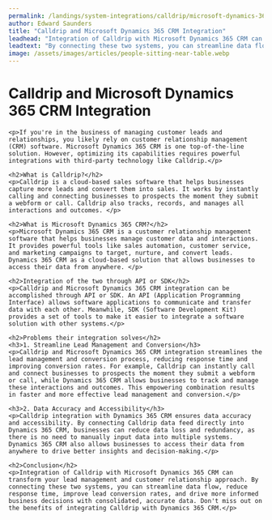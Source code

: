 ```yaml
---
permalink: /landings/system-integrations/calldrip/microsoft-dynamics-365-crm
author: Edward Saunders
title: "Calldrip and Microsoft Dynamics 365 CRM Integration"
leadhead: "Integration of Calldrip with Microsoft Dynamics 365 CRM can transform your lead management and customer relationship approach"
leadtext: "By connecting these two systems, you can streamline data flow, reduce response time, improve lead conversion rates, and drive more informed business decisions with consolidated, accurate data. Don't miss out on the benefits of integrating Calldrip with Dynamics 365 CRM."
image: /assets/images/articles/people-sitting-near-table.webp
---
```

<div class="arttext">	<h1>Calldrip and Microsoft Dynamics 365 CRM Integration</h1>

	<p>If you're in the business of managing customer leads and relationships, you likely rely on customer relationship management (CRM) software. Microsoft Dynamics 365 CRM is one top-of-the-line solution. However, optimizing its capabilities requires powerful integrations with third-party technology like Calldrip.</p>

	<h2>What is Calldrip?</h2>
	<p>Calldrip is a cloud-based sales software that helps businesses capture more leads and convert them into sales. It works by instantly calling and connecting businesses to prospects the moment they submit a webform or call. Calldrip also tracks, records, and manages all interactions and outcomes. </p>

	<h2>What is Microsoft Dynamics 365 CRM?</h2>
	<p>Microsoft Dynamics 365 CRM is a customer relationship management software that helps businesses manage customer data and interactions. It provides powerful tools like sales automation, customer service, and marketing campaigns to target, nurture, and convert leads. Dynamics 365 CRM as a cloud-based solution that allows businesses to access their data from anywhere. </p>

	<h2>Integration of the two through API or SDK</h2>
	<p>Calldrip and Microsoft Dynamics 365 CRM integration can be accomplished through API or SDK. An API (Application Programming Interface) allows software applications to communicate and transfer data with each other. Meanwhile, SDK (Software Development Kit) provides a set of tools to make it easier to integrate a software solution with other systems.</p>

	<h2>Problems their integration solves</h2>
	<h3>1. Streamline Lead Management and Conversion</h3>
	<p>Calldrip and Microsoft Dynamics 365 CRM integration streamlines the lead management and conversion process, reducing response time and improving conversion rates. For example, Calldrip can instantly call and connect businesses to prospects the moment they submit a webform or call, while Dynamics 365 CRM allows businesses to track and manage these interactions and outcomes. This empowering combination results in faster and more effective lead management and conversion.</p>

	<h3>2. Data Accuracy and Accessibility</h3>
	<p>Calldrip integration with Dynamics 365 CRM ensures data accuracy and accessibility. By connecting Calldrip data feed directly into Dynamics 365 CRM, businesses can reduce data loss and redundancy, as there is no need to manually input data into multiple systems. Dynamics 365 CRM also allows businesses to access their data from anywhere to drive better insights and decision-making.</p>

	<h2>Conclusion</h2>
	<p>Integration of Calldrip with Microsoft Dynamics 365 CRM can transform your lead management and customer relationship approach. By connecting these two systems, you can streamline data flow, reduce response time, improve lead conversion rates, and drive more informed business decisions with consolidated, accurate data. Don't miss out on the benefits of integrating Calldrip with Dynamics 365 CRM.</p>

</div>